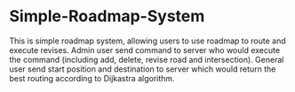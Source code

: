 # Simple-Roadmap-System
This is simple roadmap system, allowing users to use roadmap to route and execute revises.
Admin user send command to server who would execute the command (including add, delete, revise road and intersection).
General user send start position and destination to server which would return the best routing according to Dijkastra algorithm.
